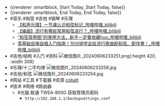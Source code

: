- {{renderer :smartblock, Start Today, Start Today, false}}
- {{renderer :smartblock, End Today, End Today, false}}
- #音乐 #和弦 #吉他 #钢琴 #乐理
	- [【和声乐理】一节课认识和弦标记_哔哩哔哩_bilibili](https://www.bilibili.com/video/av589777443/)
	- [【编曲】流行有哪些常用和弦进行？_哔哩哔哩_bilibili](https://www.bilibili.com/video/av417371664/)
	- [“和弦常用图”的使用方法，新手一定要收藏huo_哔哩哔哩_bilibili](https://www.bilibili.com/video/av509002605/)
	- [零基础自弹自唱入门指南！10分钟学会给流行歌曲配和弦、配伴奏！_哔哩哔哩_bilibili](https://www.bilibili.com/video/BV1xf4y1Q7bE/?p=1&t=0&vd_source=b50bf99a218887e785dac60c16684ed3)
- #吉他/结构 #入门 #资料 ![微信图片_20240606233251.png](../assets/微信图片_20240606233251_1717688158431_0.png){:height 420, :width 309}
- #乐理/十二平均律 ![微信图片_20240606233258.jpg](../assets/微信图片_20240606233258_1717688164089_0.jpg)
- #吉他/和弦 ![微信图片_20240606233254.jpg](../assets/微信图片_20240606233254_1717688167703_0.jpg)
- #网站 #工具 #下载器 #资源 [cobalt](https://cobalt.tools/)
- #技术 #网络 #路由器
	- #光猫 联通 TWEA-800G 获取管理员密码
		- `http://192.168.1.1/backupsettings.conf`
